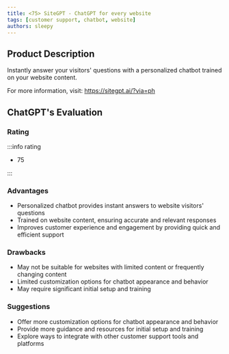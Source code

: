 ```yaml
---
title: <75> SiteGPT - ChatGPT for every website
tags: [customer support, chatbot, website]
authors: sleepy
---
```


## Product Description

Instantly answer your visitors' questions with a personalized chatbot
trained on your website content.

For more information, visit: https://sitegpt.ai/?via=ph

## ChatGPT's Evaluation

### Rating

:::info rating

- 75

:::

### Advantages

- Personalized chatbot provides instant answers to website visitors' questions
- Trained on website content, ensuring accurate and relevant responses
- Improves customer experience and engagement by providing quick and efficient support


### Drawbacks

- May not be suitable for websites with limited content or frequently changing content
- Limited customization options for chatbot appearance and behavior
- May require significant initial setup and training

### Suggestions

- Offer more customization options for chatbot appearance and behavior
- Provide more guidance and resources for initial setup and training
- Explore ways to integrate with other customer support tools and platforms